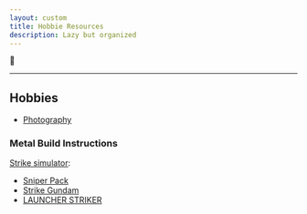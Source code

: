 ```yaml
---
layout: custom
title: Hobbie Resources
description: Lazy but organized
---
```


🚀

---

## Hobbies

- [Photography](./pages/photography.md)

### Metal Build Instructions

[Strike simulator](https://tamashiiweb.com/special/simulator/alternativestrikes/):
- [Sniper Pack](https://tamashiiweb.com/images/item/item_0000013896_9LLu0P23_300.pdf)
- [Strike Gundam](https://tamashiiweb.com/images/item/item_0000014060_uN8Xi0cH_300.pdf)
- [LAUNCHER STRIKER](https://tamashiiweb.com/images/item/item_0000014118_coSwkyUr_300.pdf)
